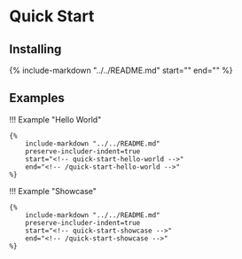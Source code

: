 # Quick Start

## Installing

{%
   include-markdown "../../README.md"
   start="<!-- quick-start-installing -->"
   end="<!-- /quick-start-installing -->"
%}

## Examples

!!! Example "Hello World"

    {%
        include-markdown "../../README.md"
        preserve-includer-indent=true
        start="<!-- quick-start-hello-world -->"
        end="<!-- /quick-start-hello-world -->"
    %}

!!! Example "Showcase"

    {%
        include-markdown "../../README.md"
        preserve-includer-indent=true
        start="<!-- quick-start-showcase -->"
        end="<!-- /quick-start-showcase -->"
    %}
